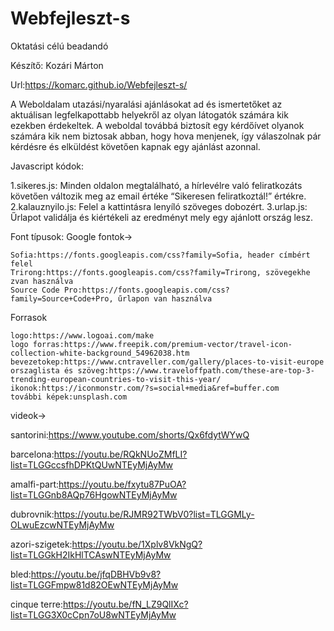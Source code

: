 # Webfejleszt-s
Oktatási célú beadandó

Készítő: Kozári Márton


Url:https://komarc.github.io/Webfejleszt-s/

A Weboldalam utazási/nyaralási ajánlásokat ad és ismertetőket az aktuálisan legfelkapottabb helyekről az olyan látogatók számára kik ezekben érdekeltek. A weboldal továbbá biztosít egy kérdőívet olyanok számára kik nem biztosak abban, hogy hova menjenek, így válaszolnak pár kérdésre és elküldést követően kapnak egy ajánlást azonnal.

Javascript kódok:

1.sikeres.js: Minden oldalon megtalálható, a hírlevélre való feliratkozáts követően változik meg az email értéke “Sikeresen feliratkoztál!” értékre.
2.kalauznyilo.js: Felel a kattintásra lenyíló szöveges dobozért.
3.urlap.js: Űrlapot validálja és kiértékeli az eredményt mely egy ajánlott ország lesz.

Font típusok:
Google fontok→

    Sofia:https://fonts.googleapis.com/css?family=Sofia, header címbért felel
    Trirong:https://fonts.googleapis.com/css?family=Trirong, szövegekhe zvan használva
    Source Code Pro:https://fonts.googleapis.com/css?family=Source+Code+Pro, űrlapon van használva

Forrasok

    logo:https://www.logoai.com/make
    logo forras:https://www.freepik.com/premium-vector/travel-icon-collection-white-background_54962038.htm
    bevezetokep:https://www.cntraveller.com/gallery/places-to-visit-europe
    orszaglista és szöveg:https://www.traveloffpath.com/these-are-top-3-trending-european-countries-to-visit-this-year/
    ikonok:https://iconmonstr.com/?s=social+media&ref=buffer.com
    további képek:unsplash.com


videok→

santorini:https://www.youtube.com/shorts/Qx6fdytWYwQ

barcelona:https://youtu.be/RQkNUoZMfLI?list=TLGGccsfhDPKtQUwNTEyMjAyMw

amalfi-part:https://youtu.be/fxytu87PuOA?list=TLGGnb8AQp76HgowNTEyMjAyMw

dubrovnik:https://youtu.be/RJMR92TWbV0?list=TLGGMLy-OLwuEzcwNTEyMjAyMw

azori-szigetek:https://youtu.be/1Xplv8VkNgQ?list=TLGGkH2IkHlTCAswNTEyMjAyMw

bled:https://youtu.be/jfqDBHVb9v8?list=TLGGFmpw81d82OEwNTEyMjAyMw

cinque terre:https://youtu.be/fN_LZ9QlIXc?list=TLGG3X0cCpn7oU8wNTEyMjAyMw
